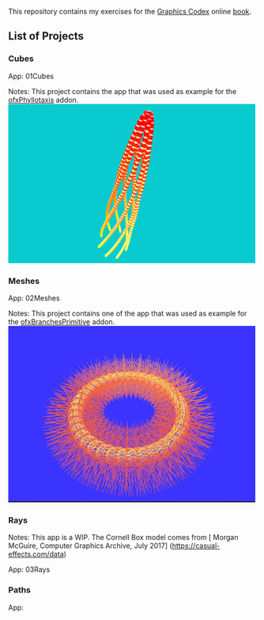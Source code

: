 This repository contains my exercises for the [Graphics Codex](http://graphicscodex.com/projects/projects/) online [book](http://graphicscodex.com/).

## List of Projects

### Cubes

App: 01Cubes

Notes: This project contains the app that was used as example for the  [ofxPhyllotaxis](https://github.com/edap/ofxPhyllotaxis) addon.
![cubes](img/cubes.png)

### Meshes

App: 02Meshes

Notes: This project contains one of the app that was used as example for the  [ofxBranchesPrimitive](https://github.com/edap/ofxBranchesPrimitive) addon.
![02Meshes](img/02Meshes.png)


### Rays

Notes: This app is a WIP. The Cornell Box model comes from [ Morgan McGuire, Computer Graphics Archive, July 2017] (https://casual-effects.com/data)

App: 03Rays

### Paths

App:


